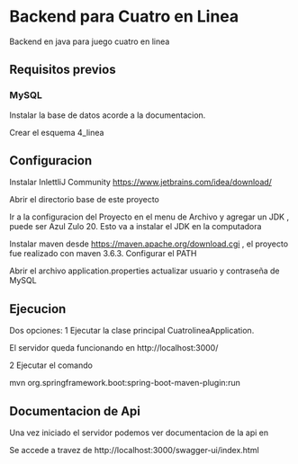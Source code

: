 # Backend para Cuatro en Linea

Backend en java para juego cuatro en linea

## Requisitos previos

### MySQL

Instalar la base de datos acorde a la documentacion.

Crear el esquema 4_linea

## Configuracion

Instalar InlettliJ Community https://www.jetbrains.com/idea/download/

Abrir el directorio base de este proyecto

Ir a la configuracion del Proyecto en el menu de Archivo y agregar un JDK , puede ser Azul Zulo 20.
Esto va a instalar el JDK en la computadora

Instalar maven desde https://maven.apache.org/download.cgi , el proyecto fue realizado con maven 3.6.3. Configurar el PATH

Abrir el archivo application.properties actualizar usuario y contraseña de MySQL

## Ejecucion

Dos opciones: 
1
Ejecutar la clase principal CuatrolineaApplication.

El servidor queda funcionando en http://localhost:3000/

2
Ejecutar el comando 

mvn org.springframework.boot:spring-boot-maven-plugin:run

## Documentacion de Api

Una vez iniciado el servidor podemos ver documentacion de la api en 

Se accede a travez de http://localhost:3000/swagger-ui/index.html
